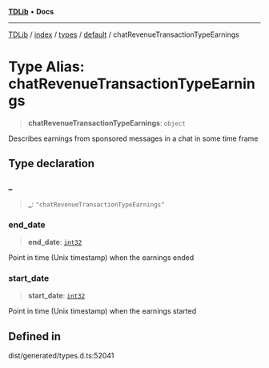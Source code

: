 [**TDLib**](../../../../../../README.md) • **Docs**

***

[TDLib](../../../../../../modules.md) / [index](../../../../../README.md) / [types](../../../README.md) / [default](../README.md) / chatRevenueTransactionTypeEarnings

# Type Alias: chatRevenueTransactionTypeEarnings

> **chatRevenueTransactionTypeEarnings**: `object`

Describes earnings from sponsored messages in a chat in some time frame

## Type declaration

### \_

> **\_**: `"chatRevenueTransactionTypeEarnings"`

### end\_date

> **end\_date**: [`int32`](int32-1.md)

Point in time (Unix timestamp) when the earnings ended

### start\_date

> **start\_date**: [`int32`](int32-1.md)

Point in time (Unix timestamp) when the earnings started

## Defined in

dist/generated/types.d.ts:52041
